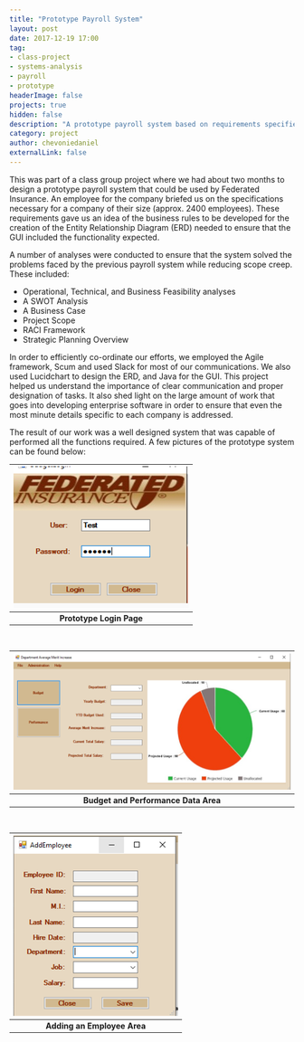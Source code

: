 ```yaml
---
title: "Prototype Payroll System"
layout: post
date: 2017-12-19 17:00
tag:
- class-project
- systems-analysis
- payroll
- prototype
headerImage: false
projects: true
hidden: false
description: "A prototype payroll system based on requirements specified Federated Insurance that my group was required to create for our IT380 Systems Analysis and Design class"
category: project
author: chevoniedaniel
externalLink: false
---
```


This was part of a class group project where we had about two months to design a prototype payroll system that could be used by Federated Insurance. An employee for the company briefed us on the specifications necessary for a company of their size (approx. 2400 employees). These requirements gave us an idea of the business rules to be developed for the creation of the Entity Relationship Diagram (ERD) needed to ensure that the GUI included the  functionality expected.

A number of analyses were conducted to ensure that the system solved the problems faced by the previous payroll system while reducing scope creep. These included:

- Operational, Technical, and Business Feasibility analyses
- A SWOT Analysis
- A Business Case
- Project Scope
- RACI Framework
- Strategic Planning Overview

In order to efficiently co-ordinate our efforts, we employed the Agile framework, Scum and used Slack for most of our communications. We also used Lucidchart to design the ERD, and Java for the GUI. This project helped us understand the importance of clear communication and proper designation of tasks. It also shed light on the large amount of work that goes into developing enterprise software in order to ensure that even the most minute details specific to each company is addressed.

The result of our work was a well designed system that was capable of performed all the functions required. A few pictures of the prototype system can be found below:

| ![Login Page](/assets/images/payroll_system/login.PNG) |
|:--:| 
| __Prototype Login Page__ |

<br>


| ![Budget and Performance Date](/assets/images/payroll_system/Budget_info.PNG) |
|:--:|
| __Budget and Performance Data Area__ |

<br>

| ![Adding an Employee](/assets/images/payroll_system/add_employee.PNG) |
|:--:|
| __Adding an Employee Area__ |